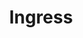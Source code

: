 ---
layout: default
nav_order: 3
parent: Azure
grand_parent: Deployment
permalink: /deployment/azure/ingress
title: Ingress
tags: ["deployment", "kubernetes", "aks", "persistence", "ingress"]
last_modified: "2021-09-20"
---